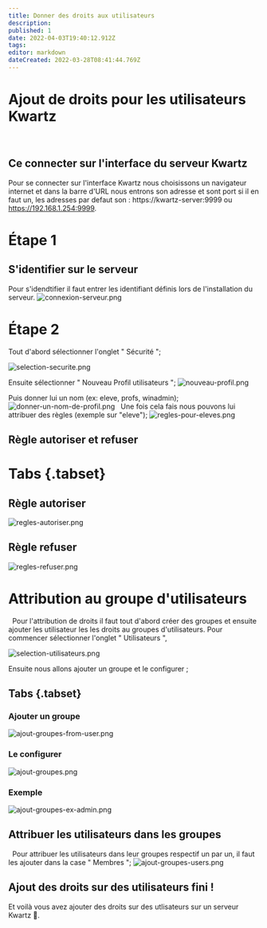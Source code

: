 ```yaml
---
title: Donner des droits aux utilisateurs
description: 
published: 1
date: 2022-04-03T19:40:12.912Z
tags: 
editor: markdown
dateCreated: 2022-03-28T08:41:44.769Z
---
```


# Ajout de droits pour les utilisateurs Kwartz
 
## Ce connecter sur l'interface du serveur Kwartz
Pour se connecter sur l'interface Kwartz nous choisissons un navigateur internet et dans la barre d'URL nous entrons son adresse et sont port si il en faut un, les adresses par defaut son :
https://kwartz-server:9999 ou https://192.168.1.254:9999.
 
# Étape 1
 
## S'identifier sur le serveur
Pour s'idendtifier il faut entrer les identifiant définis lors de l'installation du serveur.
![connexion-serveur.png](/images/kwartz/connexion-serveur.png)

# Étape 2
Tout d'abord sélectionner l'onglet " Sécurité ";
 
![selection-securite.png](/images/kwartz/droits/selection-securite.png)
 
Ensuite sélectionner " Nouveau Profil utilisateurs ";
![nouveau-profil.png](/images/kwartz/droits/nouveau-profil.png)
 
Puis donner lui un nom (ex: eleve, profs, winadmin);
![donner-un-nom-de-profil.png](/images/kwartz/droits/donner-un-nom-de-profil.png)
 
Une fois cela fais nous pouvons lui attribuer des règles (exemple sur "eleve");
![regles-pour-eleves.png](/images/kwartz/droits/regles-pour-eleves.png)
 
## Règle autoriser et refuser
# Tabs {.tabset}
## Règle autoriser
![regles-autoriser.png](/images/kwartz/droits/regles-autoriser.png)

## Règle refuser
![regles-refuser.png](/images/kwartz/droits/regles-refuser.png)
 
# Attribution au groupe d'utilisateurs
 
Pour l'attribution de droits il faut tout d'abord créer des groupes et ensuite ajouter les utilisateur les les droits au groupes d'utilisateurs.
Pour commencer sélectionner l'onglet " Utilisateurs ",
 
![selection-utilisateurs.png](/images/kwartz/utilisateurs/selection-utilisateurs.png)

Ensuite nous allons ajouter un groupe et le configurer ;
## Tabs {.tabset}
### Ajouter un groupe
![ajout-groupes-from-user.png](/images/kwartz/droits/ajout-groupes-from-user.png)
### Le configurer
![ajout-groupes.png](/images/kwartz/droits/ajout-groupes.png)
### Exemple
![ajout-groupes-ex-admin.png](/images/kwartz/droits/ajout-groupes-ex-admin.png)
 
## Attribuer les utilisateurs dans les groupes
 
Pour attribuer les utilisateurs dans leur groupes respectif un par un, il faut les ajouter dans la case " Membres ";
![ajout-groupes-users.png](/images/kwartz/droits/ajout-groupes-users.png)

## Ajout des droits sur des utilisateurs fini !
Et voilà vous avez ajouter des droits sur des utlisateurs sur un serveur Kwartz 🎉.